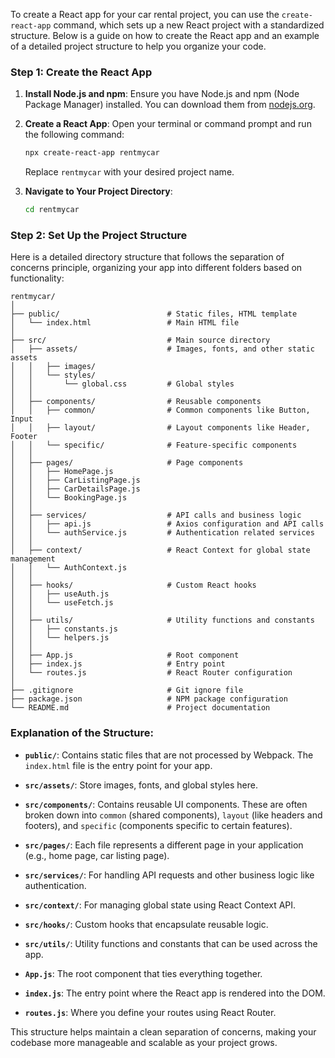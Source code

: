 To create a React app for your car rental project, you can use the `create-react-app` command, which sets up a new React project with a standardized structure. Below is a guide on how to create the React app and an example of a detailed project structure to help you organize your code.

### Step 1: Create the React App

1. **Install Node.js and npm**: Ensure you have Node.js and npm (Node Package Manager) installed. You can download them from [nodejs.org](https://nodejs.org/).

2. **Create a React App**:
   Open your terminal or command prompt and run the following command:

   ```bash
   npx create-react-app rentmycar
   ```

   Replace `rentmycar` with your desired project name.

3. **Navigate to Your Project Directory**:
   ```bash
   cd rentmycar
   ```

### Step 2: Set Up the Project Structure

Here is a detailed directory structure that follows the separation of concerns principle, organizing your app into different folders based on functionality:

```plaintext
rentmycar/
│
├── public/                        # Static files, HTML template
│   └── index.html                 # Main HTML file
│
├── src/                           # Main source directory
│   ├── assets/                    # Images, fonts, and other static assets
│   │   ├── images/
│   │   └── styles/
│   │       └── global.css         # Global styles
│   │
│   ├── components/                # Reusable components
│   │   ├── common/                # Common components like Button, Input
│   │   ├── layout/                # Layout components like Header, Footer
│   │   └── specific/              # Feature-specific components
│   │
│   ├── pages/                     # Page components
│   │   ├── HomePage.js
│   │   ├── CarListingPage.js
│   │   ├── CarDetailsPage.js
│   │   └── BookingPage.js
│   │
│   ├── services/                  # API calls and business logic
│   │   ├── api.js                 # Axios configuration and API calls
│   │   └── authService.js         # Authentication related services
│   │
│   ├── context/                   # React Context for global state management
│   │   └── AuthContext.js
│   │
│   ├── hooks/                     # Custom React hooks
│   │   ├── useAuth.js
│   │   └── useFetch.js
│   │
│   ├── utils/                     # Utility functions and constants
│   │   ├── constants.js
│   │   └── helpers.js
│   │
│   ├── App.js                     # Root component
│   ├── index.js                   # Entry point
│   └── routes.js                  # React Router configuration
│
├── .gitignore                     # Git ignore file
├── package.json                   # NPM package configuration
└── README.md                      # Project documentation
```

### Explanation of the Structure:

- **`public/`**: Contains static files that are not processed by Webpack. The `index.html` file is the entry point for your app.

- **`src/assets/`**: Store images, fonts, and global styles here.

- **`src/components/`**: Contains reusable UI components. These are often broken down into `common` (shared components), `layout` (like headers and footers), and `specific` (components specific to certain features).

- **`src/pages/`**: Each file represents a different page in your application (e.g., home page, car listing page).

- **`src/services/`**: For handling API requests and other business logic like authentication.

- **`src/context/`**: For managing global state using React Context API.

- **`src/hooks/`**: Custom hooks that encapsulate reusable logic.

- **`src/utils/`**: Utility functions and constants that can be used across the app.

- **`App.js`**: The root component that ties everything together.

- **`index.js`**: The entry point where the React app is rendered into the DOM.

- **`routes.js`**: Where you define your routes using React Router.

This structure helps maintain a clean separation of concerns, making your codebase more manageable and scalable as your project grows.